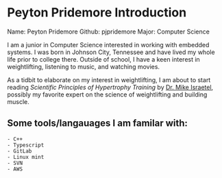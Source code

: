 # Peyton Pridemore Introduction

Name: Peyton Pridemore
Github: pjpridemore
Major: Computer Science

I am a junior in Computer Science interested in working with embedded systems. I was born in Johnson City, Tennessee and have lived my whole life prior to college there. Outside of school, I have a keen interest in weightlifting, listening to music, and watching movies.

As a tidbit to elaborate on my interest in weightlifting, I am about to start reading *Scientific Principles of Hypertrophy Training* by [Dr. Mike Israetel](https://www.strongerexperts.com/pages/mikeisraetel), possibly my favorite expert on the science of weightlifting and building muscle.

## Some tools/langauages I am familar with:
    - C++
    - Typescript
    - GitLab 
    - Linux mint
    - SVN
    - AWS


